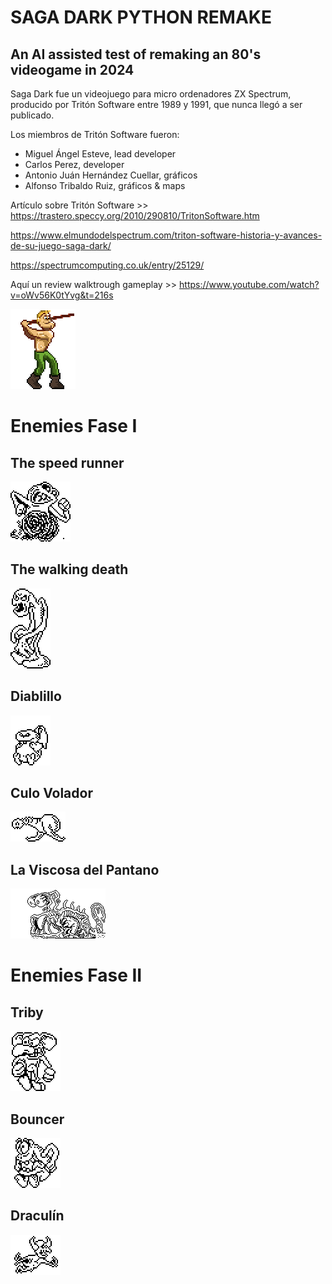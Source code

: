 # SAGA DARK PYTHON REMAKE
## An AI assisted test of remaking an 80's videogame in 2024

Saga Dark fue un videojuego para micro ordenadores ZX Spectrum, producido por Tritón Software entre 1989 y 1991, que nunca llegó a ser publicado.

Los miembros de Tritón Software fueron:

- Miguel Ángel Esteve, lead developer
- Carlos Perez, developer
- Antonio Juán Hernández Cuellar, gráficos
- Alfonso Tribaldo Ruiz, gráficos & maps

Artículo sobre Tritón Software >> https://trastero.speccy.org/2010/290810/TritonSoftware.htm

https://www.elmundodelspectrum.com/triton-software-historia-y-avances-de-su-juego-saga-dark/

https://spectrumcomputing.co.uk/entry/25129/

Aquí un review walktrough gameplay >> https://www.youtube.com/watch?v=oWv56K0tYvg&t=216s


![AZKAR](https://github.com/villenero/sagadark/blob/main/bitmaps/azkar/personaje_right_idle_1.png?raw=true)

# Enemies Fase I
## The speed runner
![Enemy Runner](https://github.com/villenero/sagadark/blob/main/bitmaps/gifs/enemy-runner.gif?raw=true)

## The walking death
![Enemy Zombie](https://github.com/villenero/sagadark/blob/main/bitmaps/gifs/enemy-zombie.gif?raw=true)

## Diablillo
![Enemy Diablillo](https://github.com/villenero/sagadark/blob/main/bitmaps/gifs/enemy-little-devil.gif?raw=true)

## Culo Volador
![Culo Volador](https://github.com/villenero/sagadark/blob/main/bitmaps/gifs/enemy-flying-ass.gif?raw=true)

## La Viscosa del Pantano
![Culo Volador](https://github.com/villenero/sagadark/blob/main/bitmaps/gifs/enemy-viscosa.gif?raw=true)

# Enemies Fase II

## Triby
![Bouncer](https://github.com/villenero/sagadark/blob/main/bitmaps/gifs/enemy-triby.gif?raw=true)

## Bouncer
![Bouncer](https://github.com/villenero/sagadark/blob/main/bitmaps/gifs/enemy-bouncer.gif?raw=true)

## Draculín
![Draculín](https://github.com/villenero/sagadark/blob/main/bitmaps/gifs/enemy-bat.gif?raw=true)



